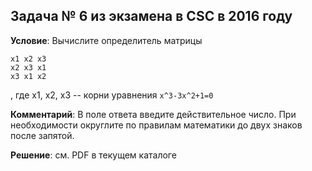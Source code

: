 ## Задача № 6 из экзамена в CSC в 2016 году
**Условие**:
Вычислите определитель матрицы
```
x1 x2 x3
x2 x3 x1
x3 x1 x2
```
, где x1, x2, x3 -- корни уравнения `x^3-3x^2+1=0`

**Комментарий**: В поле ответа введите действительное число. При необходимости округлите по правилам математики до двух знаков после запятой.

**Решение**: см. PDF в текущем каталоге